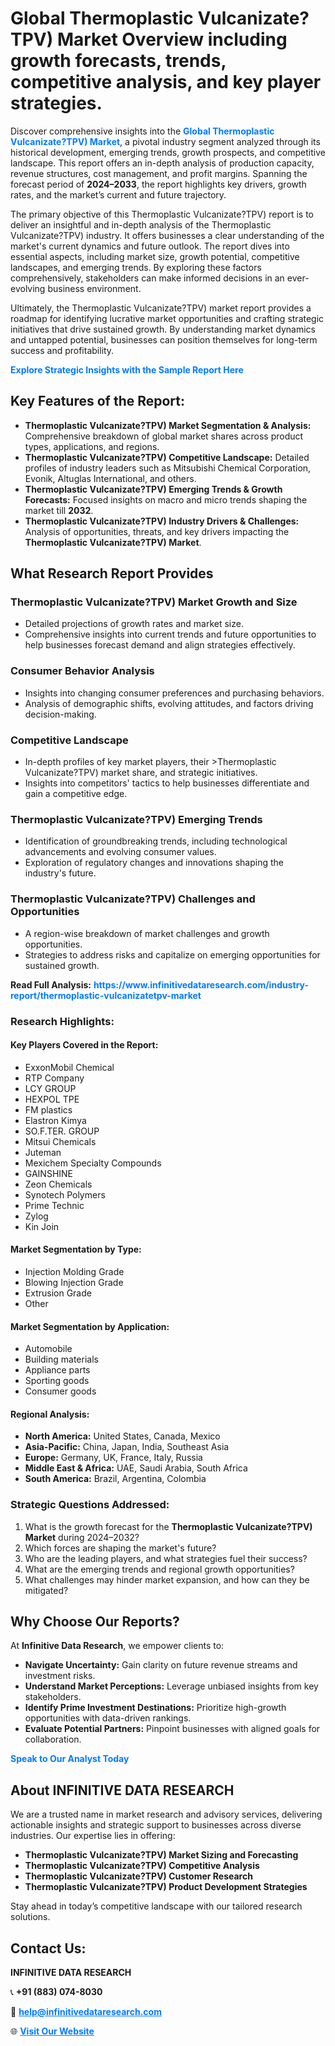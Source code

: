 <h1>Global Thermoplastic Vulcanizate?TPV) Market Overview including growth forecasts, trends, competitive analysis, and key player strategies.</h1>
<p>
Discover comprehensive insights into the 
<a href="https://www.infinitivedataresearch.com/industry-report/thermoplastic-vulcanizatetpv-market" rel="dofollow" style="color: #007BFF; text-decoration: none;"><strong>Global Thermoplastic Vulcanizate?TPV) Market</strong></a>, a pivotal industry segment analyzed through its historical development, emerging trends, growth prospects, and competitive landscape. This report offers an in-depth analysis of production capacity, revenue structures, cost management, and profit margins. Spanning the forecast period of <strong>2024–2033</strong>, the report highlights key drivers, growth rates, and the market’s current and future trajectory.
</p>
<p>
The primary objective of this Thermoplastic Vulcanizate?TPV) report is to deliver an insightful and in-depth analysis of the Thermoplastic Vulcanizate?TPV) industry. It offers businesses a clear understanding of the market's current dynamics and future outlook. The report dives into essential aspects, including market size, growth potential, competitive landscapes, and emerging trends. By exploring these factors comprehensively, stakeholders can make informed decisions in an ever-evolving business environment.
</p>
<p>
Ultimately, the Thermoplastic Vulcanizate?TPV) market report provides a roadmap for identifying lucrative market opportunities and crafting strategic initiatives that drive sustained growth. By understanding market dynamics and untapped potential, businesses can position themselves for long-term success and profitability.
</p>
<p>
<a href="https://www.infinitivedataresearch.com/request-sample/reportId=105660" style="color: #007BFF; text-decoration: none;"><strong>Explore Strategic Insights with the Sample Report Here</strong></a>
</p>

<h2>Key Features of the Report:</h2>
<ul>
<li><strong>Thermoplastic Vulcanizate?TPV) Market Segmentation & Analysis:</strong> Comprehensive breakdown of global market shares across product types, applications, and regions.</li>
<li><strong>Thermoplastic Vulcanizate?TPV) Competitive Landscape:</strong> Detailed profiles of industry leaders such as Mitsubishi Chemical Corporation, Evonik, Altuglas International, and others.</li>
<li><strong>Thermoplastic Vulcanizate?TPV) Emerging Trends & Growth Forecasts:</strong> Focused insights on macro and micro trends shaping the market till <strong>2032</strong>.</li>
<li><strong>Thermoplastic Vulcanizate?TPV) Industry Drivers & Challenges:</strong> Analysis of opportunities, threats, and key drivers impacting the <strong>Thermoplastic Vulcanizate?TPV) Market</strong>.</li>
</ul>

<h2>What Research Report Provides</h2>
<h3>Thermoplastic Vulcanizate?TPV) Market Growth and Size</h3>
<ul>
<li>Detailed projections of growth rates and market size.</li>
<li>Comprehensive insights into current trends and future opportunities to help businesses forecast demand and align strategies effectively.</li>
</ul>

<h3>Consumer Behavior Analysis</h3>
<ul>
<li>Insights into changing consumer preferences and purchasing behaviors.</li>
<li>Analysis of demographic shifts, evolving attitudes, and factors driving decision-making.</li>
</ul>

<h3>Competitive Landscape</h3>
<ul>
<li>In-depth profiles of key market players, their >Thermoplastic Vulcanizate?TPV) market share, and strategic initiatives.</li>
<li>Insights into competitors' tactics to help businesses differentiate and gain a competitive edge.</li>
</ul>

<h3>Thermoplastic Vulcanizate?TPV) Emerging Trends</h3>
<ul>
<li>Identification of groundbreaking trends, including technological advancements and evolving consumer values.</li>
<li>Exploration of regulatory changes and innovations shaping the industry's future.</li>
</ul>

<h3>Thermoplastic Vulcanizate?TPV) Challenges and Opportunities</h3>
<ul>
<li>A region-wise breakdown of market challenges and growth opportunities.</li>
<li>Strategies to address risks and capitalize on emerging opportunities for sustained growth.</li>
</ul>
<p><strong>Read Full Analysis:</strong> <a href="https://www.infinitivedataresearch.com/industry-report/thermoplastic-vulcanizatetpv-market" rel="dofollow" style="color: #007BFF; text-decoration: none;"><strong>https://www.infinitivedataresearch.com/industry-report/thermoplastic-vulcanizatetpv-market</strong></a></p>
<h3>Research Highlights:</h3>
<h4>Key Players Covered in the Report:</h4>
<ul><li>ExxonMobil Chemical</li><li>RTP Company</li><li>LCY GROUP</li><li>HEXPOL TPE</li><li>FM plastics</li><li>Elastron Kimya</li><li>SO.F.TER. GROUP</li><li>Mitsui Chemicals</li><li>Juteman</li><li>Mexichem Specialty Compounds</li><li>GAINSHINE</li><li>Zeon Chemicals</li><li>Synotech Polymers</li><li>Prime Technic</li><li>Zylog</li><li>Kin Join</li></ul>
<h4>Market Segmentation by Type:</h4>
<ul><li>Injection Molding Grade</li><li>Blowing Injection Grade</li><li>Extrusion Grade</li><li>Other</li></ul>
<h4>Market Segmentation by Application:</h4>
<ul><li>Automobile</li><li>Building materials</li><li>Appliance parts</li><li>Sporting goods</li><li>Consumer goods</li></ul>

<h4>Regional Analysis:</h4>
<ul>
<li><strong>North America:</strong> United States, Canada, Mexico</li>
<li><strong>Asia-Pacific:</strong> China, Japan, India, Southeast Asia</li>
<li><strong>Europe:</strong> Germany, UK, France, Italy, Russia</li>
<li><strong>Middle East & Africa:</strong> UAE, Saudi Arabia, South Africa</li>
<li><strong>South America:</strong> Brazil, Argentina, Colombia</li>
</ul>

<h3>Strategic Questions Addressed:</h3>
<ol>
<li>What is the growth forecast for the <strong>Thermoplastic Vulcanizate?TPV) Market</strong> during 2024–2032?</li>
<li>Which forces are shaping the market's future?</li>
<li>Who are the leading players, and what strategies fuel their success?</li>
<li>What are the emerging trends and regional growth opportunities?</li>
<li>What challenges may hinder market expansion, and how can they be mitigated?</li>
</ol>

<h2>Why Choose Our Reports?</h2>
<p>At <strong>Infinitive Data Research</strong>, we empower clients to:</p>
<ul>
<li><strong>Navigate Uncertainty:</strong> Gain clarity on future revenue streams and investment risks.</li>
<li><strong>Understand Market Perceptions:</strong> Leverage unbiased insights from key stakeholders.</li>
<li><strong>Identify Prime Investment Destinations:</strong> Prioritize high-growth opportunities with data-driven rankings.</li>
<li><strong>Evaluate Potential Partners:</strong> Pinpoint businesses with aligned goals for collaboration.</li>
</ul>
<p><a href="https://www.infinitivedataresearch.com/industry-report/thermoplastic-vulcanizatetpv-market" rel="dofollow" style="color: #007BFF; text-decoration: none;"><strong>Speak to Our Analyst Today</strong></a></p>

<h2>About INFINITIVE DATA RESEARCH</h2>
<p>We are a trusted name in market research and advisory services, delivering actionable insights and strategic support to businesses across diverse industries. Our expertise lies in offering:</p>
<ul>
<li><strong>Thermoplastic Vulcanizate?TPV) Market Sizing and Forecasting</strong></li>
<li><strong>Thermoplastic Vulcanizate?TPV) Competitive Analysis</strong></li>
<li><strong>Thermoplastic Vulcanizate?TPV) Customer Research</strong></li>
<li><strong>Thermoplastic Vulcanizate?TPV) Product Development Strategies</strong></li>
</ul>
<p>Stay ahead in today’s competitive landscape with our tailored research solutions.</p>

<h2>Contact Us:</h2>
<p><strong>INFINITIVE DATA RESEARCH</strong></p>
<p>📞 <strong>+91 (883) 074-8030</strong></p>
<p>📧 <strong><a href="mailto:help@infinitivedataresearch.com" style="color: #007BFF;">help@infinitivedataresearch.com</a></strong></p>
<p>🌐 <strong><a href="https://www.infinitivedataresearch.com" rel="dofollow" style="color: #007BFF;">Visit Our Website</a></strong></p>